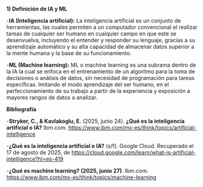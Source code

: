 **1) Definición de IA y ML**

-**IA (Inteligencia artificial):** La inteligencia artificial es un conjunto de herramientas, las cuales permiten a un computador convencional el realizar tareas de cualquier ser humano en cualquier campo en que este se desenvuelva, incluyendo el entender y responder su lenguaje, gracias a su aprendizaje automático y su alta capacidad de almacenar datos superior a la mente humana y la base de su funcionamiento.

-**ML (Machine learning):** ML o machine learning es una subrama dentro de la IA la cual se enfoca en el entrenamiento de un algoritmo para la toma de decisiones o análisis de datos, sin necesidad de programación para tareas específicas. Imitando el modo aprendizaje del ser humano, en el perfeccionamiento de su trabajo a partir de la experiencia y exposición a mayores rangos de datos a analizar.

**Bibliografía**

-**Stryker, C., & Kavlakoglu, E.** (2025, junio 24). **¿Qué es la inteligencia artificial o IA?** Ibm.com. https://www.ibm.com/mx-es/think/topics/artificial-intelligence 


-**¿Qué es la inteligencia artificial o IA?** (s/f). Google Cloud. Recuperado el 17 de agosto de 2025, de https://cloud.google.com/learn/what-is-artificial-intelligence?hl=es-419



-**¿Qué es machine learning? (2025, junio 27)**. Ibm.com. https://www.ibm.com/mx-es/think/topics/machine-learning
